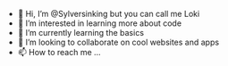 - 👋 Hi, I’m @Sylversinking but you can call me Loki
- 👀 I’m interested in learning more about code
- 🌱 I’m currently learning the basics
- 💞️ I’m looking to collaborate on cool websites and apps
- 📫 How to reach me ...

<!---
Sylversinking/Sylversinking is a ✨ special ✨ repository because its `README.md` (this file) appears on your GitHub profile.
You can click the Preview link to take a look at your changes.
--->

